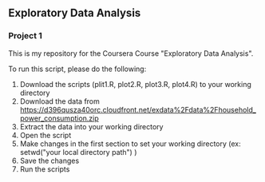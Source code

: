 ## Exploratory Data Analysis
### Project 1

This is my repository for the Coursera Course "Exploratory Data Analysis".

To run this script, please do the following:

1. Download the scripts (plit1.R, plot2.R, plot3.R, plot4.R) to your working directory
2. Download the data from https://d396qusza40orc.cloudfront.net/exdata%2Fdata%2Fhousehold_power_consumption.zip
3. Extract the data into your working directory
4. Open the script
5. Make changes in the first section to set your working directory (ex: setwd("your local directory path")
)
6. Save the changes
7. Run the scripts
